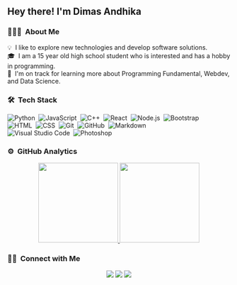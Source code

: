 <h2>Hey there! I'm Dimas Andhika</h2>

### 👨🏻‍💻 &nbsp;About Me

💡 &nbsp;I like to explore new technologies and develop software solutions.\
🎓 &nbsp;I am a 15 year old high school student who is interested and has a hobby in programming.\
🌱 &nbsp;I'm on track for learning more about Programming Fundamental, Webdev, and Data Science.

### 🛠 &nbsp;Tech Stack

![Python](https://img.shields.io/badge/-Python-05122A?style=flat&logo=python)&nbsp;
![JavaScript](https://img.shields.io/badge/-JavaScript-05122A?style=flat&logo=javascript)&nbsp;
![C++](https://img.shields.io/badge/-C++-05122A?style=flat&logo=C%2B%2B&logoColor=00599C)&nbsp;
![React](https://img.shields.io/badge/-React-05122A?style=flat&logo=react)&nbsp;
![Node.js](https://img.shields.io/badge/-Node.js-05122A?style=flat&logo=node.js)&nbsp;
![Bootstrap](https://img.shields.io/badge/-Bootstrap-05122A?style=flat&logo=bootstrap&logoColor=563D7C)\
![HTML](https://img.shields.io/badge/-HTML-05122A?style=flat&logo=HTML5)&nbsp;
![CSS](https://img.shields.io/badge/-CSS-05122A?style=flat&logo=CSS3&logoColor=1572B6)&nbsp;
![Git](https://img.shields.io/badge/-Git-05122A?style=flat&logo=git)&nbsp;
![GitHub](https://img.shields.io/badge/-GitHub-05122A?style=flat&logo=github)&nbsp;
![Markdown](https://img.shields.io/badge/-Markdown-05122A?style=flat&logo=markdown)\
![Visual Studio Code](https://img.shields.io/badge/-Visual%20Studio%20Code-05122A?style=flat&logo=visual-studio-code&logoColor=007ACC)&nbsp;
![Photoshop](https://img.shields.io/badge/-Photoshop-05122A?style=flat&logo=adobe-photoshop)&nbsp;

### ⚙️ &nbsp;GitHub Analytics

<p align="center">
<a href="https://github.com/AVS1508">
  <img height="180em" src="https://github-readme-stats-eight-theta.vercel.app/api?username=dimasandhk&show_icons=true&theme=algolia&include_all_commits=true&count_private=true"/>
  <img height="180em" src="https://github-readme-stats-eight-theta.vercel.app/api/top-langs/?username=dimasandhk&layout=compact&langs_count=15&hide=handlebars&theme=algolia"/>
</a>
</p>

### 🤝🏻 &nbsp;Connect with Me

<p align="center">
<a href="https://dimasandhika.vercel.app"><img src="https://img.shields.io/badge/-dimasandhika.vercel.app-3423A6?style=flat&logo=Google-Chrome&logoColor=white"/></a>
<a href="mailto:dimasandhikadiputra@gmail.com"><img src="https://img.shields.io/badge/-dimasandhikadiputra@gmail.com-D14836?style=flat&logo=Gmail&logoColor=white"/></a>
<a href="https://instagram.com/dimasandhk"><img src="https://img.shields.io/badge/-@dimasandhk-E4405F?style=flat&logo=Instagram&logoColor=white"/></a>
</p>
